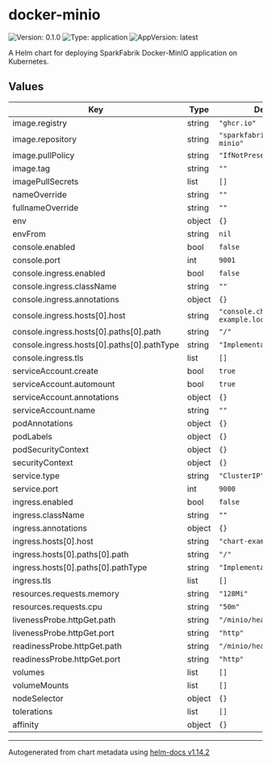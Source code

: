 # docker-minio

![Version: 0.1.0](https://img.shields.io/badge/Version-0.1.0-informational?style=flat-square) ![Type: application](https://img.shields.io/badge/Type-application-informational?style=flat-square) ![AppVersion: latest](https://img.shields.io/badge/AppVersion-latest-informational?style=flat-square)

A Helm chart for deploying SparkFabrik Docker-MinIO application on Kubernetes.

## Values

| Key | Type | Default | Description |
|-----|------|---------|-------------|
| image.registry | string | `"ghcr.io"` |  |
| image.repository | string | `"sparkfabrik/docker-minio"` |  |
| image.pullPolicy | string | `"IfNotPresent"` |  |
| image.tag | string | `""` |  |
| imagePullSecrets | list | `[]` |  |
| nameOverride | string | `""` |  |
| fullnameOverride | string | `""` |  |
| env | object | `{}` |  |
| envFrom | string | `nil` |  |
| console.enabled | bool | `false` |  |
| console.port | int | `9001` |  |
| console.ingress.enabled | bool | `false` |  |
| console.ingress.className | string | `""` |  |
| console.ingress.annotations | object | `{}` |  |
| console.ingress.hosts[0].host | string | `"console.chart-example.local"` |  |
| console.ingress.hosts[0].paths[0].path | string | `"/"` |  |
| console.ingress.hosts[0].paths[0].pathType | string | `"ImplementationSpecific"` |  |
| console.ingress.tls | list | `[]` |  |
| serviceAccount.create | bool | `true` |  |
| serviceAccount.automount | bool | `true` |  |
| serviceAccount.annotations | object | `{}` |  |
| serviceAccount.name | string | `""` |  |
| podAnnotations | object | `{}` |  |
| podLabels | object | `{}` |  |
| podSecurityContext | object | `{}` |  |
| securityContext | object | `{}` |  |
| service.type | string | `"ClusterIP"` |  |
| service.port | int | `9000` |  |
| ingress.enabled | bool | `false` |  |
| ingress.className | string | `""` |  |
| ingress.annotations | object | `{}` |  |
| ingress.hosts[0].host | string | `"chart-example.local"` |  |
| ingress.hosts[0].paths[0].path | string | `"/"` |  |
| ingress.hosts[0].paths[0].pathType | string | `"ImplementationSpecific"` |  |
| ingress.tls | list | `[]` |  |
| resources.requests.memory | string | `"128Mi"` |  |
| resources.requests.cpu | string | `"50m"` |  |
| livenessProbe.httpGet.path | string | `"/minio/health/live"` |  |
| livenessProbe.httpGet.port | string | `"http"` |  |
| readinessProbe.httpGet.path | string | `"/minio/health/live"` |  |
| readinessProbe.httpGet.port | string | `"http"` |  |
| volumes | list | `[]` |  |
| volumeMounts | list | `[]` |  |
| nodeSelector | object | `{}` |  |
| tolerations | list | `[]` |  |
| affinity | object | `{}` |  |

----------------------------------------------
Autogenerated from chart metadata using [helm-docs v1.14.2](https://github.com/norwoodj/helm-docs/releases/v1.14.2)
